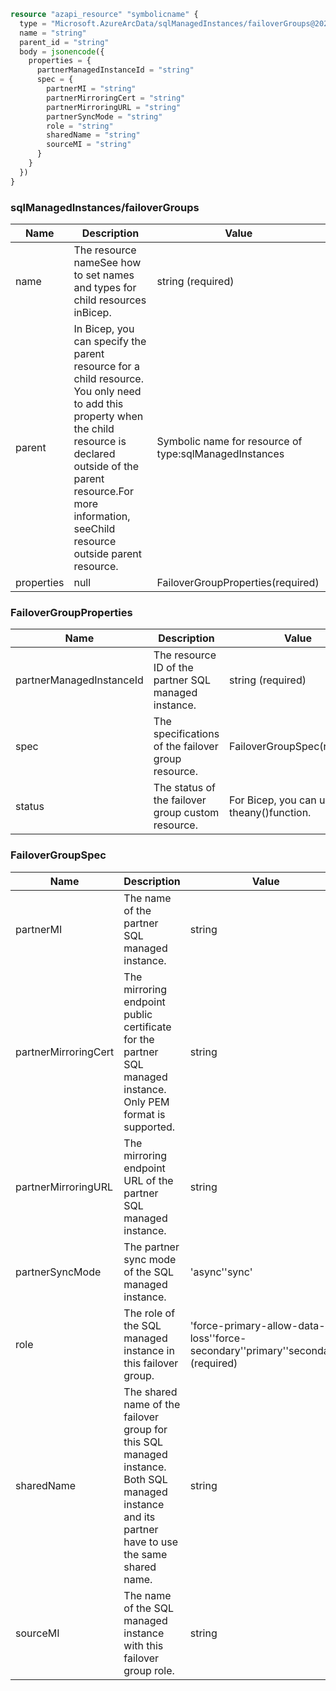```terraform
resource "azapi_resource" "symbolicname" {
  type = "Microsoft.AzureArcData/sqlManagedInstances/failoverGroups@2023-03-15-preview"
  name = "string"
  parent_id = "string"
  body = jsonencode({
    properties = {
      partnerManagedInstanceId = "string"
      spec = {
        partnerMI = "string"
        partnerMirroringCert = "string"
        partnerMirroringURL = "string"
        partnerSyncMode = "string"
        role = "string"
        sharedName = "string"
        sourceMI = "string"
      }
    }
  })
}

```

### sqlManagedInstances/failoverGroups

| Name | Description | Value |
|-|-|-|
| name | The resource nameSee how to set names and types for child resources inBicep. | string (required) |
| parent | In Bicep, you can specify the parent resource for a child resource. You only need to add this property when the child resource is declared outside of the parent resource.For more information, seeChild resource outside parent resource. | Symbolic name for resource of type:sqlManagedInstances |
| properties | null | FailoverGroupProperties(required) |


### FailoverGroupProperties

| Name | Description | Value |
|-|-|-|
| partnerManagedInstanceId | The resource ID of the partner SQL managed instance. | string (required) |
| spec | The specifications of the failover group resource. | FailoverGroupSpec(required) |
| status | The status of the failover group custom resource. | For Bicep, you can use theany()function. |


### FailoverGroupSpec

| Name | Description | Value |
|-|-|-|
| partnerMI | The name of the partner SQL managed instance. | string |
| partnerMirroringCert | The mirroring endpoint public certificate for the partner SQL managed instance. Only PEM format is supported. | string |
| partnerMirroringURL | The mirroring endpoint URL of the partner SQL managed instance. | string |
| partnerSyncMode | The partner sync mode of the SQL managed instance. | 'async''sync' |
| role | The role of the SQL managed instance in this failover group. | 'force-primary-allow-data-loss''force-secondary''primary''secondary' (required) |
| sharedName | The shared name of the failover group for this SQL managed instance. Both SQL managed instance and its partner have to use the same shared name. | string |
| sourceMI | The name of the SQL managed instance with this failover group role. | string |



